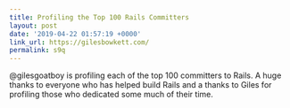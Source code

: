 ```yaml
---
title: Profiling the Top 100 Rails Committers
layout: post
date: '2019-04-22 01:57:19 +0000'
link_url: https://gilesbowkett.com/
permalink: s9q
---
```

@gilesgoatboy is profiling each of the top 100 committers to Rails. A huge thanks to everyone who has helped build Rails and a thanks to Giles for profiling those who dedicated some much of their time.
